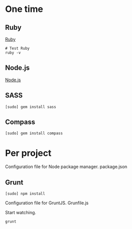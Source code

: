 One time
========


Ruby
----
[Ruby](https://www.ruby-lang.org/en/downloads/)
```
# Test Ruby
ruby -v
```


Node.js
-------
[Node.js](http://nodejs.org/)


SASS
----
```
[sudo] gem install sass
```


Compass
-------
```
[sudo] gem install compass
```


Per project
===========


Configuration file for Node package manager.
package.json


Grunt
-----
```
[sudo] npm install
```


Configuration file for GruntJS.
Grunfile.js


Start watching.
```
grunt
```



